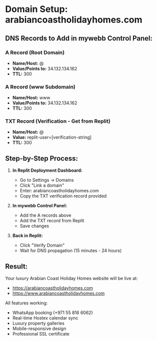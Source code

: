 # Domain Setup: arabiancoastholidayhomes.com

## DNS Records to Add in mywebb Control Panel:

### A Record (Root Domain)
- **Name/Host:** @ 
- **Value/Points to:** 34.132.134.162
- **TTL:** 300

### A Record (www Subdomain)
- **Name/Host:** www
- **Value/Points to:** 34.132.134.162
- **TTL:** 300

### TXT Record (Verification - Get from Replit)
- **Name/Host:** @
- **Value:** replit-user=[verification-string]
- **TTL:** 300

## Step-by-Step Process:

1. **In Replit Deployment Dashboard:**
   - Go to Settings → Domains
   - Click "Link a domain"
   - Enter: arabiancoastholidayhomes.com
   - Copy the TXT verification record provided

2. **In mywebb Control Panel:**
   - Add the A records above
   - Add the TXT record from Replit
   - Save changes

3. **Back in Replit:**
   - Click "Verify Domain"
   - Wait for DNS propagation (15 minutes - 24 hours)

## Result:
Your luxury Arabian Coast Holiday Homes website will be live at:
- https://arabiancoastholidayhomes.com
- https://www.arabiancoastholidayhomes.com

All features working:
- WhatsApp booking (+971 55 816 6062)
- Real-time Hostex calendar sync
- Luxury property galleries
- Mobile-responsive design
- Professional SSL certificate